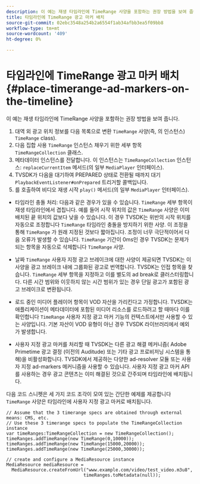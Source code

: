 ```yaml
---
description: 이 예는 재생 타임라인에 TimeRange 사양을 포함하는 권장 방법을 보여 줍니다.
title: 타임라인에 TimeRange 광고 마커 배치
source-git-commit: 02ebc3548a254b2a6554f1ab34afbb3ea5f09bb8
workflow-type: tm+mt
source-wordcount: '409'
ht-degree: 0%

---
```


# 타임라인에 TimeRange 광고 마커 배치 {#place-timerange-ad-markers-on-the-timeline}

이 예는 재생 타임라인에 TimeRange 사양을 포함하는 권장 방법을 보여 줍니다.

1. 대역 외 광고 위치 정보를 다음 목록으로 변환 `TimeRange` 사양(즉, 의 인스턴스) `TimeRange` class).
1. 다음 집합 사용 `TimeRange` 인스턴스 채우기 위한 세부 항목 `TimeRangeCollection` 클래스.
1. 메타데이터 인스턴스를 전달합니다. 이 인스턴스는 `TimeRangeCollection` 인스턴스: `replaceCurrentItem` 메서드(의 일부 `MediaPlayer` 인터페이스).
1. TVSDK가 다음을 대기하여 PREPARED 상태로 전환될 때까지 대기 `PlaybackEventListener#onPrepared` 트리거할 콜백입니다.
1. 를 호출하여 비디오 재생 시작 `play()` 메서드(의 일부 `MediaPlayer` 인터페이스).

* 타임라인 충돌 처리: 다음과 같은 경우가 있을 수 있습니다. `TimeRange` 세부 항목이 재생 타임라인에서 겹칩니다. 예를 들어 시작 위치의 값은 `TimeRange` 사양은 이미 배치된 끝 위치의 값보다 낮을 수 있습니다. 이 경우 TVSDK는 위반의 시작 위치를 자동으로 조정합니다 `TimeRange` 타임라인 충돌을 방지하기 위한 사양. 이 조정을 통해 `TimeRange` 가 원래 지정된 것보다 짧아집니다. 조정이 너무 극단적이어서 다음 오류가 발생할 수 있습니다. `TimeRange` 기간이 0ms인 경우 TVSDK는 문제가 되는 항목을 자동으로 삭제합니다 `TimeRange` 사양.

* 날짜 `TimeRange` 사용자 지정 광고 브레이크에 대한 사양이 제공되면 TVSDK는 이 사양을 광고 브레이크 내에 그룹화된 광고로 번역합니다. TVSDK는 인접 항목을 찾습니다. `TimeRange` 세부 항목을 지정하고 이를 별도의 ad break로 클러스터링합니다. 다른 시간 범위와 이웃하지 않는 시간 범위가 있는 경우 단일 광고가 포함된 광고 브레이크로 변환됩니다.

* 로드 중인 미디어 플레이어 항목이 VOD 자산을 가리킨다고 가정합니다. TVSDK는 애플리케이션이 메타데이터에 포함된 미디어 리소스를 로드하려고 할 때마다 이를 확인합니다 `TimeRange` 사용자 지정 광고 마커 기능의 컨텍스트에서만 사용할 수 있는 사양입니다. 기본 자산이 VOD 유형이 아닌 경우 TVSDK 라이브러리에서 예외가 발생합니다.

* 사용자 지정 광고 마커를 처리할 때 TVSDK는 다른 광고 해결 메커니즘( Adobe Primetime 광고 결정 (이전의 Auditude) 또는 기타 광고 프로비저닝 시스템을 통해)을 비활성화합니다. TVSDK에서 제공하는 다양한 ad-resolver 모듈 또는 사용자 지정 ad-markers 메커니즘을 사용할 수 있습니다. 사용자 지정 광고 마커 API를 사용하는 경우 광고 콘텐츠는 이미 해결된 것으로 간주되며 타임라인에 배치됩니다.

<!--<a id="example_639BD1B66CE74F3DB65ED06CAD23EB09"></a>-->

다음 코드 스니펫은 세 가지 코드 조각이 모여 있는 간단한 예제를 제공합니다 `TimeRange` 사양은 타임라인에 사용자 지정 광고 마커로 배치됩니다.

```
// Assume that the 3 timerange specs are obtained through external means: CMS, etc. 
// Use these 3 timerange specs to populate the TimeRangeCollection instance 
var timeRanges:TimeRangeCollection = new TimeRangeCollection(); 
timeRanges.addTimeRange(new TimeRange(0,10000)); 
timeRanges.addTimeRange(new TimeRange(15000,20000)); 
timeRanges.addTimeRange(new TimeRange(25000,30000)); 
  
// create and configure a MediaResource instance 
MediaResource mediaResource =  
  MediaResource.createFromUrl("www.example.com/video/test_video.m3u8",  
                             timeRanges.toMetadata(null));
```
